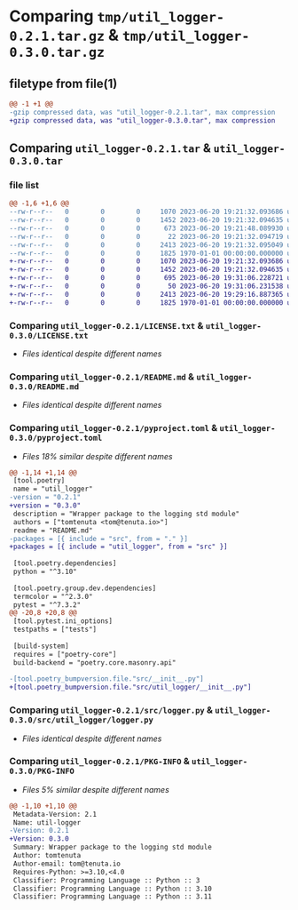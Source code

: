 # Comparing `tmp/util_logger-0.2.1.tar.gz` & `tmp/util_logger-0.3.0.tar.gz`

## filetype from file(1)

```diff
@@ -1 +1 @@
-gzip compressed data, was "util_logger-0.2.1.tar", max compression
+gzip compressed data, was "util_logger-0.3.0.tar", max compression
```

## Comparing `util_logger-0.2.1.tar` & `util_logger-0.3.0.tar`

### file list

```diff
@@ -1,6 +1,6 @@
--rw-r--r--   0        0        0     1070 2023-06-20 19:21:32.093686 util_logger-0.2.1/LICENSE.txt
--rw-r--r--   0        0        0     1452 2023-06-20 19:21:32.094635 util_logger-0.2.1/README.md
--rw-r--r--   0        0        0      673 2023-06-20 19:21:48.089930 util_logger-0.2.1/pyproject.toml
--rw-r--r--   0        0        0       22 2023-06-20 19:21:32.094719 util_logger-0.2.1/src/__init__.py
--rw-r--r--   0        0        0     2413 2023-06-20 19:21:32.095049 util_logger-0.2.1/src/logger.py
--rw-r--r--   0        0        0     1825 1970-01-01 00:00:00.000000 util_logger-0.2.1/PKG-INFO
+-rw-r--r--   0        0        0     1070 2023-06-20 19:21:32.093686 util_logger-0.3.0/LICENSE.txt
+-rw-r--r--   0        0        0     1452 2023-06-20 19:21:32.094635 util_logger-0.3.0/README.md
+-rw-r--r--   0        0        0      695 2023-06-20 19:31:06.228721 util_logger-0.3.0/pyproject.toml
+-rw-r--r--   0        0        0       50 2023-06-20 19:31:06.231538 util_logger-0.3.0/src/util_logger/__init__.py
+-rw-r--r--   0        0        0     2413 2023-06-20 19:29:16.887365 util_logger-0.3.0/src/util_logger/logger.py
+-rw-r--r--   0        0        0     1825 1970-01-01 00:00:00.000000 util_logger-0.3.0/PKG-INFO
```

### Comparing `util_logger-0.2.1/LICENSE.txt` & `util_logger-0.3.0/LICENSE.txt`

 * *Files identical despite different names*

### Comparing `util_logger-0.2.1/README.md` & `util_logger-0.3.0/README.md`

 * *Files identical despite different names*

### Comparing `util_logger-0.2.1/pyproject.toml` & `util_logger-0.3.0/pyproject.toml`

 * *Files 18% similar despite different names*

```diff
@@ -1,14 +1,14 @@
 [tool.poetry]
 name = "util_logger"
-version = "0.2.1"
+version = "0.3.0"
 description = "Wrapper package to the logging std module"
 authors = ["tomtenuta <tom@tenuta.io>"]
 readme = "README.md"
-packages = [{ include = "src", from = "." }]
+packages = [{ include = "util_logger", from = "src" }]
 
 [tool.poetry.dependencies]
 python = "^3.10"
 
 [tool.poetry.group.dev.dependencies]
 termcolor = "^2.3.0"
 pytest = "^7.3.2"
@@ -20,8 +20,8 @@
 [tool.pytest.ini_options]
 testpaths = ["tests"]
 
 [build-system]
 requires = ["poetry-core"]
 build-backend = "poetry.core.masonry.api"
 
-[tool.poetry_bumpversion.file."src/__init__.py"]
+[tool.poetry_bumpversion.file."src/util_logger/__init__.py"]
```

### Comparing `util_logger-0.2.1/src/logger.py` & `util_logger-0.3.0/src/util_logger/logger.py`

 * *Files identical despite different names*

### Comparing `util_logger-0.2.1/PKG-INFO` & `util_logger-0.3.0/PKG-INFO`

 * *Files 5% similar despite different names*

```diff
@@ -1,10 +1,10 @@
 Metadata-Version: 2.1
 Name: util-logger
-Version: 0.2.1
+Version: 0.3.0
 Summary: Wrapper package to the logging std module
 Author: tomtenuta
 Author-email: tom@tenuta.io
 Requires-Python: >=3.10,<4.0
 Classifier: Programming Language :: Python :: 3
 Classifier: Programming Language :: Python :: 3.10
 Classifier: Programming Language :: Python :: 3.11
```

